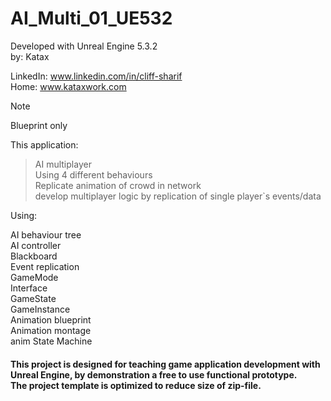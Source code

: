 # AI_Multi_01_UE532
Developed with Unreal Engine 5.3.2 <br> 
by: Katax

LinkedIn: www.linkedin.com/in/cliff-sharif<br> 
Home: www.kataxwork.com<br> 

> [!NOTE]
> Blueprint only


This application:

> AI multiplayer <br> 
> Using 4 different behaviours <br> 
> Replicate animation of crowd in network<br> 
> develop multiplayer logic by replication of single player`s events/data<br> 

Using:
 
AI behaviour tree <br>
AI controller<br>
Blackboard<br>
Event replication <br> 
GameMode <br> 
Interface <br> 
GameState <br> 
GameInstance<br> 
Animation blueprint <br>
Animation montage <br>
anim State Machine <br>

<h4>This project is designed for teaching game application development with Unreal Engine, by demonstration a free to use functional prototype.<br>The project template is optimized to reduce size of zip-file.<br> </h4>
 

